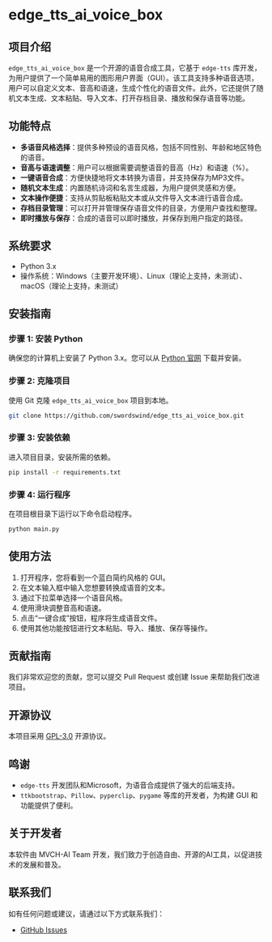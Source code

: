 # edge_tts_ai_voice_box

## 项目介绍

`edge_tts_ai_voice_box` 是一个开源的语音合成工具，它基于 `edge-tts` 库开发，为用户提供了一个简单易用的图形用户界面（GUI）。该工具支持多种语音选项，用户可以自定义文本、音高和语速，生成个性化的语音文件。此外，它还提供了随机文本生成、文本粘贴、导入文本、打开存档目录、播放和保存语音等功能。

## 功能特点

- **多语音风格选择**：提供多种预设的语音风格，包括不同性别、年龄和地区特色的语音。
- **音高与语速调整**：用户可以根据需要调整语音的音高（Hz）和语速（%）。
- **一键语音合成**：方便快捷地将文本转换为语音，并支持保存为MP3文件。
- **随机文本生成**：内置随机诗词和名言生成器，为用户提供灵感和方便。
- **文本操作便捷**：支持从剪贴板粘贴文本或从文件导入文本进行语音合成。
- **存档目录管理**：可以打开并管理保存语音文件的目录，方便用户查找和整理。
- **即时播放与保存**：合成的语音可以即时播放，并保存到用户指定的路径。

## 系统要求

- Python 3.x
- 操作系统：Windows（主要开发环境）、Linux（理论上支持，未测试）、macOS（理论上支持，未测试）

## 安装指南

### 步骤 1: 安装 Python

确保您的计算机上安装了 Python 3.x。您可以从 [Python 官网](https://www.python.org/downloads/) 下载并安装。

### 步骤 2: 克隆项目

使用 Git 克隆 `edge_tts_ai_voice_box` 项目到本地。

```bash
git clone https://github.com/swordswind/edge_tts_ai_voice_box.git
```

### 步骤 3: 安装依赖

进入项目目录，安装所需的依赖。

```bash
pip install -r requirements.txt
```

### 步骤 4: 运行程序

在项目根目录下运行以下命令启动程序。

```bash
python main.py
```

## 使用方法

1. 打开程序，您将看到一个蓝白简约风格的 GUI。
2. 在文本输入框中输入您想要转换成语音的文本。
3. 通过下拉菜单选择一个语音风格。
4. 使用滑块调整音高和语速。
5. 点击“一键合成”按钮，程序将生成语音文件。
6. 使用其他功能按钮进行文本粘贴、导入、播放、保存等操作。

## 贡献指南

我们非常欢迎您的贡献，您可以提交 Pull Request 或创建 Issue 来帮助我们改进项目。

## 开源协议

本项目采用 [GPL-3.0](LICENSE) 开源协议。

## 鸣谢

- `edge-tts` 开发团队和Microsoft，为语音合成提供了强大的后端支持。
- `ttkbootstrap`、`Pillow`、`pyperclip`、`pygame` 等库的开发者，为构建 GUI 和功能提供了便利。

## 关于开发者

本软件由 MVCH-AI Team 开发，我们致力于创造自由、开源的AI工具，以促进技术的发展和普及。

## 联系我们

如有任何问题或建议，请通过以下方式联系我们：

- [GitHub Issues](https://github.com/swordswind/edge_tts_ai_voice_box/issues)
